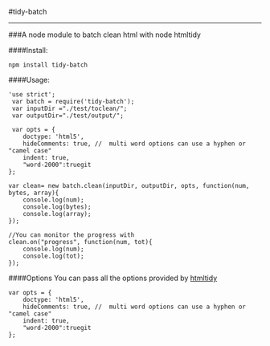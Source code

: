 #tidy-batch
___
###A node module to batch clean html with node htmltidy

####Install:
```
npm install tidy-batch
```

####Usage:

```
'use strict';
 var batch = require('tidy-batch');
 var inputDir ="./test/toclean/";
 var outputDir="./test/output/";
 
 var opts = {
    doctype: 'html5',
    hideComments: true, //  multi word options can use a hyphen or "camel case"
    indent: true,
    "word-2000":truegit 
};
 
var clean= new batch.clean(inputDir, outputDir, opts, function(num, bytes, array){
    console.log(num);
    console.log(bytes);
    console.log(array);
});

//You can monitor the progress with
clean.on("progress", function(num, tot){
	console.log(num);
	console.log(tot);
});

```

####Options
You can pass all the options provided by [htmltidy](http://tidy.sourceforge.net/docs/quickref.html )

```
var opts = {
    doctype: 'html5',
    hideComments: true, //  multi word options can use a hyphen or "camel case"
    indent: true,
    "word-2000":truegit 
};
```
